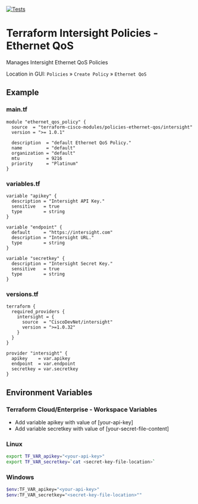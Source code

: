 <!-- BEGIN_TF_DOCS -->
[![Tests](https://github.com/terraform-cisco-modules/terraform-intersight-policies-adapter-configuration/actions/workflows/test.yml/badge.svg)](https://github.com/terraform-cisco-modules/terraform-intersight-policies-adapter-configuration/actions/workflows/test.yml)
# Terraform Intersight Policies - Ethernet QoS
Manages Intersight Ethernet QoS Policies

Location in GUI:
`Policies` » `Create Policy` » `Ethernet QoS`

## Example

### main.tf
```hcl
module "ethernet_qos_policy" {
  source  = "terraform-cisco-modules/policies-ethernet-qos/intersight"
  version = ">= 1.0.1"

  description  = "default Ethernet QoS Policy."
  name         = "default"
  organization = "default"
  mtu          = 9216
  priority     = "Platinum"
}
```

### variables.tf
```hcl
variable "apikey" {
  description = "Intersight API Key."
  sensitive   = true
  type        = string
}

variable "endpoint" {
  default     = "https://intersight.com"
  description = "Intersight URL."
  type        = string
}

variable "secretkey" {
  description = "Intersight Secret Key."
  sensitive   = true
  type        = string
}
```

### versions.tf
```hcl
terraform {
  required_providers {
    intersight = {
      source  = "CiscoDevNet/intersight"
      version = ">=1.0.32"
    }
  }
}

provider "intersight" {
  apikey    = var.apikey
  endpoint  = var.endpoint
  secretkey = var.secretkey
}
```

## Environment Variables

### Terraform Cloud/Enterprise - Workspace Variables
- Add variable apikey with value of [your-api-key]
- Add variable secretkey with value of [your-secret-file-content]

### Linux
```bash
export TF_VAR_apikey="<your-api-key>"
export TF_VAR_secretkey=`cat <secret-key-file-location>`
```

### Windows
```bash
$env:TF_VAR_apikey="<your-api-key>"
$env:TF_VAR_secretkey="<secret-key-file-location>""
```
<!-- END_TF_DOCS -->